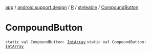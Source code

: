 [app](../../../index.md) / [android.support.design](../../index.md) / [R](../index.md) / [styleable](index.md) / [CompoundButton](.)

# CompoundButton

`static val CompoundButton: `[`IntArray`](https://kotlinlang.org/api/latest/jvm/stdlib/kotlin/-int-array/index.html)
`static val CompoundButton: `[`IntArray`](https://kotlinlang.org/api/latest/jvm/stdlib/kotlin/-int-array/index.html)